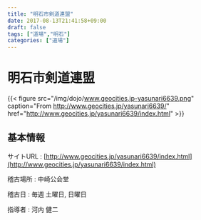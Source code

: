 ```yaml
---
title: "明石市剣道連盟"
date: 2017-08-13T21:41:58+09:00
draft: false
tags: ["道場","明石"]
categories: ["道場"]
---
```

# 明石市剣道連盟

{{< figure  src="/img/dojo/www.geocities.jp-yasunari6639.png" caption="From http://www.geocities.jp/yasunari6639/" href="http://www.geocities.jp/yasunari6639/index.html" >}}

## 基本情報

サイトURL
: [http://www.geocities.jp/yasunari6639/index.html](http://www.geocities.jp/yasunari6639/index.html)
 <!--more--> 
稽古場所
: 中崎公会堂

稽古日
: 毎週 土曜日, 日曜日

指導者
: 河内 健二
